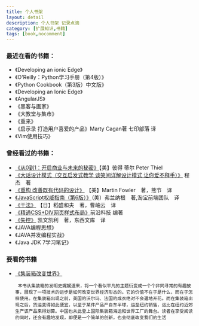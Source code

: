 ```yaml
---
title: 个人书架
layout: detail
description: 个人书架 记录点滴
category: [扩展知识,书籍]
tags: [book,nocomment]
---
```

### 最近在看的书籍：
- 《Developing an ionic Edge》
- 《O'Reilly：Python学习手册（第4版）》
- 《Python Cookbook（第3版）中文版》
- 《Developing an Ionic Edge》
- 《AngularJS》
- 《黑客与画家》
- 《大教堂与集市》
- 《重来》
- 《启示录 打造用户喜爱的产品》Marty Cagan著 七印部落 译
- 《Vim使用技巧》

### 曾经看过的书籍：
- [《从0到1：开启商业与未来的秘密》](http://search.dangdang.com/?key=%B4%D30%B5%BD1)【美】彼得 蒂尔 Peter Thiel
- [《大话设计模式（交互启发式教学 谈笑间详解设计模式 让你爱不释手）》](http://search.dangdang.com/?key=%B4%F3%BB%B0%C9%E8%BC%C6%C4%A3%CA%BD) 程杰　著 
- [《重构 改善既有代码的设计》](http://product.dangdang.com/23734636.html) 【美】Martin Fowler　著，熊节　译
-  [《JavaScript权威指南（第6版）》](http://product.dangdang.com/22722790.html)（美）弗兰纳根　著,淘宝前端团队　译
- [《干法》](http://product.dangdang.com/20848036.html) 【日】稻盛和夫　著，曹岫云　译　
- [《精通CSS+DIV网页样式布局》](http://product.dangdang.com/9349959.html)前沿科技 编著
- [《失控》](http://product.dangdang.com/21032154.html) 凯文凯利　著，东西文库　译
- 《JAVA编程思想》
- 《JAVA并发编程实战》
- 《Java JDK 7学习笔记》

### 要看的书籍

-  [《集装箱改变世界》](http://www.amazon.cn/集装箱改变世界-马克·莱文森/dp/B00HE1PK58/ref=sr_1_1?s=books&ie=UTF8&qid=1442883290&sr=1-1&keywords=集装箱改变世界) 
    
        本书从集装箱的发明史娓娓道来，将一个看似平凡的主题衍变成一个个非同寻常的有趣故事，展现了一项技术的进步是如何改变世界经济形态的。它的价值不在于是什么，而在于怎样使用。在集装箱出现之前，美国的沃尔玛、法国的成衣绝对不会遍地开花。而在集装箱出现之后，货运变得如此便宜，以至于某件产品产自东半球，运至纽约销售，远比在纽约近郊生产该产品来得划算。中国也从此登上国际集装箱海运和世界工厂的舞台。读者在享受阅读的同时，还会有趣地发现，即便是一个简单的创新，也会彻底改变我们的生活

